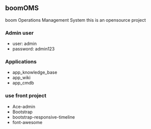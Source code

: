 ## boomOMS 
boom Operations Management System
this is an opensource project

### Admin user
+ user: admin
+ password: admin123

### Applications
+ app_knowledge_base
+ app_wiki
+ app_cmdb

### use front project
+ Ace-admin
+ Bootstrap
+ bootstrap-responsive-timeline
+ font-awesome
